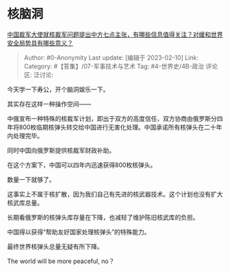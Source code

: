 # 核脑洞
[中国裁军大使就核裁军问题提出中方七点主张，有哪些信息值得关注？对缓和世界安全局势具有哪些意义？](https://www.zhihu.com/question/560842033/answer/2884310459)

> Author: #0-Anonymity
> Last update: [编辑于 2023-02-10]
> Link:
> Category: #【答集】/07-军事技术与艺术
> Tag: #4-世界史/4B-政治
> 评论区:
> 泛讨论:

今天学一下寿公，开个脑洞娱乐一下。

其实存在这样一种操作空间——

中俄宣布一种特殊的核裁军计划，即出于双方的高度信任，双方协商由俄罗斯分四年将800枚临期核弹头转交给中国进行无害化处理。中国承诺所有核弹头在二十年内处理完毕。

同时中国向俄罗斯提供核裁军财政补助。

在这个方案下，中国可以四年内迅速获得800枚核弹头。

数量一下就够了。

这事实上不属于核扩散，因为我们自己有先进的核武器技术。这个计划也没有扩大核武库总量。

长期看俄罗斯的核弹头库存量在下降，也减轻了维护陈旧核武库的负担。

中国得以获得“帮助友好国家处理核弹头”的特殊能力。

最终世界核弹头总量无疑有所下降。

The world will be more peaceful, no？
